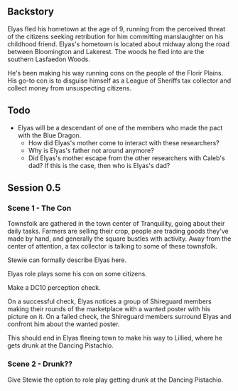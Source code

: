 ## Backstory

Elyas fled his hometown at the age of 9, running from the perceived threat of the citizens seeking retribution for him committing manslaughter on his childhood friend.
Elyas's hometown is located about midway along the road between Bloomington and Lakerest.
The woods he fled into are the southern Lasfaedon Woods.

He's been making his way running cons on the people of the Florir Plains.
His go-to con is to disguise himself as a League of Sheriffs tax collector and collect money from unsuspecting citizens.

## Todo

 - Elyas will be a descendant of one of the members who made the pact with the Blue Dragon.
    - How did Elyas's mother come to interact with these researchers?
    - Why is Elyas's father not around anymore?
    - Did Elyas's mother escape from the other researchers with Caleb's dad? If this is the case, then who is Elyas's dad?

## Session 0.5

### Scene 1 - The Con

Townsfolk are gathered in the town center of Tranquility, going about their daily tasks.
Farmers are selling their crop, people are trading goods they've made by hand, and generally the square bustles with activity.
Away from the center of attention, a tax collector is talking to some of these townsfolk.

Stewie can formally describe Elyas here.

Elyas role plays some his con on some citizens.

Make a DC10 perception check.

On a successful check, Elyas notices a group of Shireguard members making their rounds of the marketplace with a wanted poster with his picture on it.
On a failed check, the Shireguard members surround Elyas and confront him about the wanted poster.

This should end in Elyas fleeing town to make his way to Lillied, where he gets drunk at the Dancing Pistachio.

### Scene 2 - Drunk??

Give Stewie the option to role play getting drunk at the Dancing Pistachio.
